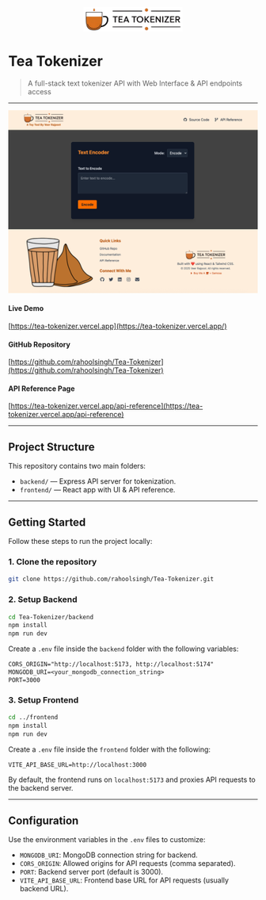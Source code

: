 <p align="center">
  <img src="https://raw.githubusercontent.com/rahoolsingh/Tea-Tokenizer/refs/heads/main/frontend/public/logo.png" alt="Tea Tokenizer Banner" width="200"/>
</p>

# Tea Tokenizer
> A full-stack text tokenizer API with Web Interface & API endpoints access

---

<p align="center">
  <img src="https://raw.githubusercontent.com/rahoolsingh/Tea-Tokenizer/refs/heads/main/snap1.png" alt="Tea Tokenizer Banner" width="600"/>
</p>

#### Live Demo

[https://tea-tokenizer.vercel.app](https://tea-tokenizer.vercel.app/)

#### GitHub Repository

[https://github.com/rahoolsingh/Tea-Tokenizer](https://github.com/rahoolsingh/Tea-Tokenizer)

#### API Reference Page

[https://tea-tokenizer.vercel.app/api-reference](https://tea-tokenizer.vercel.app/api-reference)

---

## Project Structure

This repository contains two main folders:

-   `backend/` — Express API server for tokenization.
-   `frontend/` — React app with UI & API reference.

---

## Getting Started

Follow these steps to run the project locally:

### 1. Clone the repository

```bash
git clone https://github.com/rahoolsingh/Tea-Tokenizer.git
```

### 2. Setup Backend

```bash
cd Tea-Tokenizer/backend
npm install
npm run dev
```

Create a `.env` file inside the `backend` folder with the following variables:

```env
CORS_ORIGIN="http://localhost:5173, http://localhost:5174"
MONGODB_URI=<your_mongodb_connection_string>
PORT=3000
```

### 3. Setup Frontend

```bash
cd ../frontend
npm install
npm run dev
```

Create a `.env` file inside the `frontend` folder with the following:

```env
VITE_API_BASE_URL=http://localhost:3000
```

By default, the frontend runs on `localhost:5173` and proxies API requests to the backend server.

---

## Configuration

Use the environment variables in the `.env` files to customize:

-   `MONGODB_URI`: MongoDB connection string for backend.
-   `CORS_ORIGIN`: Allowed origins for API requests (comma separated).
-   `PORT`: Backend server port (default is 3000).
-   `VITE_API_BASE_URL`: Frontend base URL for API requests (usually backend URL).
